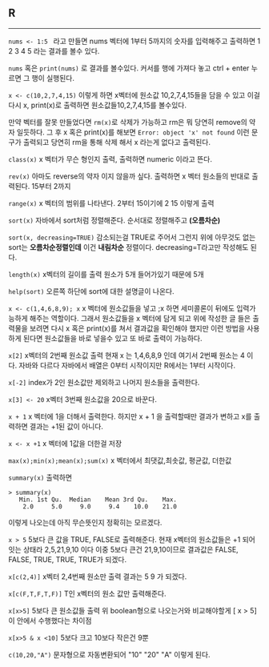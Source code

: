 ## R 

---

`nums <- 1:5 `  라고 만들면 nums 벡터에 1부터 5까지의 숫자를 입력해주고 출력하면 1 2 3 4 5 라는 결과를 볼수 있다.

`nums` 혹은 `print(nums)` 로 결과를 볼수있다. 커서를 행에 가져다 놓고 ctrl + enter 누르면 그 행이 실행된다. 

`x <- c(10,2,7,4,15)`  이렇게 하면 x벡터에 원소값 10,2,7,4,15들을 담을 수 있고 이걸 다시 x, print(x)로 출력하면 원소값들10,2,7,4,15를 볼수있다. 

만약 벡터를 잘못 만들었다면 `rm(x)`로 삭제가 가능하고 rm은 뭐 당연히 remove의 약자 일듯하다. 그 후 x 혹은 print(x)를 해보면 `Error: object 'x' not found` 이런 문구가 출력되고 당연히 rm을 통해 삭제 해서 x 라는게 없다고 출력된다. 

`class(x)` x 벡터가 무슨 형인지 출력, 출력하면 numeric 이라고 뜬다.

`rev(x)` 아마도 reverse의 약자 이지 않을까 싶다. 출력하면 x 벡터 원소들의 반대로 출력된다. 15부터 2까지 

`range(x)` x 벡터의 범위를 나타낸다. 2부터 15이기에 2 15 이렇게 출력

`sort(x)` 자바에서 sort처럼 정렬해준다. 순서대로 정렬해주고 **(오름차순)**

`sort(x, decreasing=TRUE)` 감소되는걸 TRUE로 주어서 그런지 위에 아무것도 없는 sort는 **오름차순정렬인데** 이건 **내림차순** 정렬이다. decreasing=T라고만 작성해도 된다. 

`length(x)` x벡터의 길이를 출력 원소가 5개 들어가있기 때문에 5개 

`help(sort)` 오른쪽 하단에 sort에 대한 설명글이 나온다. 

`x <- c(1,4,6,8,9); x` x 벡터에 원소값들을 넣고 ;x 하면 세미콜론이 뒤에도 입력가능하게 해주는 역할이다. 그래서 원소값들을 x 벡터에 담게 되고 위에 작성한 글 들은 출력물을 보려면 다시 x 혹은 print(x)를 쳐서 결과값을 확인해야 했지만 이런 방법을 사용하게 된다면 원소값들을 바로 넣을수 있고 또 바로 출력이 가능하다. 

`x[2]` x벡터의 2번째 원소값 출력 현재 x 는 1,4,6,8,9 인데 여기서 2번째 원소는 4 이다. 자바와 다르다 자바에서 배열은 0부터 시작이지만 R에서는 1부터 시작이다. 

`x[-2]` index가 2인 원소값만 제외하고 나머지 원소들을 출력한다. 

`x[3] <- 20` x벡터 3번째 원소값을 20으로 바꾼다. 

`x + 1` x 벡터에 1을 더해서 출력한다. 하지만 x + 1 을 출력할때만 결과가 변하고 x를 출력하면 결과는 +1된 값이 아니다. 

`x <- x +1` x 벡터에 1값을 더한걸 저장

`max(x);min(x);mean(x);sum(x)` x 벡터에서 최댓값,최솟값, 평균값, 더한값 

`summary(x)` 출력하면 

```
> summary(x)
   Min. 1st Qu.  Median    Mean 3rd Qu.    Max. 
    2.0     5.0     9.0     9.4    10.0    21.0
```

이렇게 나오는데 아직 무슨뜻인지 정확히는 모르겠다. 

`x > 5` 5보다 큰 값을 TRUE, FALSE로 출력해준다. 현재 x벡터의 원소값들은 +1 되어 잇는 상태라 2,5,21,9,10 이다 이중 5보다 큰건 21,9,10이므로 결과값은 FALSE, FALSE, TRUE, TRUE, TRUE가 되겠다. 

`x[c(2,4)]` x벡터 2,4번째 원소만 출력 결과는 5 9 가 되겠다. 

`x[c(F,T,F,T,F)]` T인 x벡터의 원소 값만 출력해준다. 

`x[x>5]` 5보다 큰 원소값들 출력 위 boolean형으로 나오는거와 비교해야할게 [ x > 5] 이 안에서 수행했다는 차이점 

`x[x>5 & x <10]` 5보다 크고 10보다 작은건 9뿐 

`c(10,20,"A")` 문자형으로 자동변환되어 "10" "20" "A" 이렇게 된다. 


